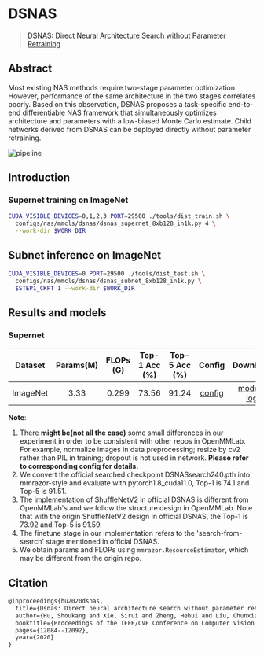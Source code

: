 # DSNAS

> [DSNAS: Direct Neural Architecture Search without Parameter Retraining](https://arxiv.org/abs/2002.09128.pdf)

<!-- [ALGORITHM] -->

## Abstract

Most existing NAS methods require two-stage parameter optimization.
However, performance of the same architecture in the two stages correlates poorly.
Based on this observation, DSNAS proposes a task-specific end-to-end differentiable NAS framework that simultaneously optimizes architecture and parameters with a low-biased Monte Carlo estimate. Child networks derived from DSNAS can be deployed directly without parameter retraining.

![pipeline](/docs/en/imgs/model_zoo/dsnas/pipeline.jpg)

## Introduction

### Supernet training on ImageNet

```bash
CUDA_VISIBLE_DEVICES=0,1,2,3 PORT=29500 ./tools/dist_train.sh \
  configs/nas/mmcls/dsnas/dsnas_supernet_8xb128_in1k.py 4 \
  --work-dir $WORK_DIR
```

## Subnet inference on ImageNet

```bash
CUDA_VISIBLE_DEVICES=0 PORT=29500 ./tools/dist_test.sh \
  configs/nas/mmcls/dsnas/dsnas_subnet_8xb128_in1k.py \
  $STEP1_CKPT 1 --work-dir $WORK_DIR
```

## Results and models

### Supernet

| Dataset  | Params(M) | FLOPs (G) | Top-1 Acc (%) | Top-5 Acc (%) |                  Config                   |                                                                                                                         Download                                                                                                                         |     Remarks      |
| :------: | :-------: | :-------: | :-----------: | :-----------: | :---------------------------------------: | :------------------------------------------------------------------------------------------------------------------------------------------------------------------------------------------------------------------------------------------------------: | :--------------: |
| ImageNet |   3.33    |   0.299   |     73.56     |     91.24     | [config](./dsnas_supernet_8xb128_in1k.py) | [model](https://openmmlab-share.oss-cn-hangzhou.aliyuncs.com/mmrazor/v1/dsnas/dsnas_supernet_8xb128_in1k_20220926_171954-29b87e3a.pth) \| [log](https://download.openmmlab.com/mmrazor/v1/dsnas/dsnas_supernet_8xb128_in1k_20220926_171954-29b87e3a.log) | MMRazor searched |

**Note**:

1. There **might be(not all the case)** some small differences in our experiment in order to be consistent with other repos in OpenMMLab. For example,
   normalize images in data preprocessing; resize by cv2 rather than PIL in training; dropout is not used in network. **Please refer to corresponding config for details.**
2. We convert the official searched checkpoint DSNASsearch240.pth into mmrazor-style and evaluate with pytorch1.8_cuda11.0, Top-1 is 74.1 and Top-5 is 91.51.
3. The implementation of ShuffleNetV2 in official DSNAS is different from OpenMMLab's and we follow the structure design in OpenMMLab. Note that with the
   origin ShuffleNetV2 design in official DSNAS, the Top-1 is 73.92 and Top-5 is 91.59.
4. The finetune stage in our implementation refers to the 'search-from-search' stage mentioned in official DSNAS.
5. We obtain params and FLOPs using `mmrazor.ResourceEstimator`, which may be different from the origin repo.

## Citation

```latex
@inproceedings{hu2020dsnas,
  title={Dsnas: Direct neural architecture search without parameter retraining},
  author={Hu, Shoukang and Xie, Sirui and Zheng, Hehui and Liu, Chunxiao and Shi, Jianping and Liu, Xunying and Lin, Dahua},
  booktitle={Proceedings of the IEEE/CVF Conference on Computer Vision and Pattern Recognition},
  pages={12084--12092},
  year={2020}
}
```
